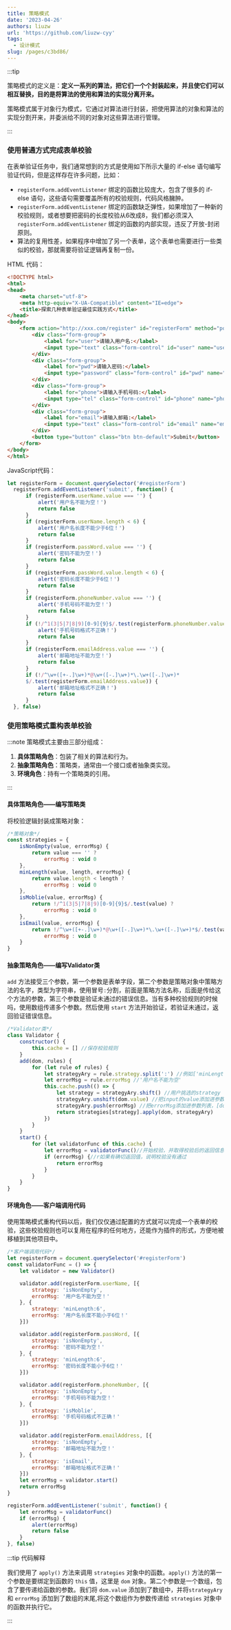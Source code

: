```yaml
---
title: 策略模式
date: '2023-04-26'
authors: liuzw
url: 'https://github.com/liuzw-cyy'
tags:
  - 设计模式
slug: /pages/c3bd86/
---
```


:::tip

策略模式的定义是：**定义一系列的算法，把它们一个个封装起来，并且使它们可以相互替换，目的是将算法的使用和算法的实现分离开来。**

策略模式属于对象行为模式，它通过对算法进行封装，把使用算法的对象和算法的实现分割开来，并委派给不同的对象对这些算法进行管理。

:::

### 使用普通方式完成表单校验

在表单验证任务中，我们通常想到的方式是使用如下所示大量的 if-else 语句编写验证代码，但是这样存在许多问题，比如：
- `registerForm.addEventListener` 绑定的函数比较庞大，包含了很多的 if-else 语句，这些语句需要覆盖所有的校验规则，代码风格臃肿。
- `registerForm.addEventListener` 绑定的函数缺乏弹性，如果增加了一种新的校验规则，或者想要把密码的长度校验从6改成8，我们都必须深入 `registerForm.addEventListener` 绑定的函数的内部实现，违反了开放-封闭原则。
- 算法的复用性差，如果程序中增加了另一个表单，这个表单也需要进行一些类似的校验，那就需要将验证逻辑再复制一份。

HTML 代码：
```html
<!DOCTYPE html>
<html>
<head>
    <meta charset="utf-8">
    <meta http-equiv="X-UA-Compatible" content="IE=edge">
    <title>探索几种表单验证最佳实践方式</title>
</head>
<body>
    <form action="http://xxx.com/register" id="registerForm" method="post">
        <div class="form-group">
            <label for="user">请输入用户名:</label>
            <input type="text" class="form-control" id="user" name="userName">
        </div>
        <div class="form-group">
            <label for="pwd">请输入密码:</label>
            <input type="password" class="form-control" id="pwd" name="passWord">
        </div>
        <div class="form-group">
            <label for="phone">请输入手机号码:</label>
            <input type="tel" class="form-control" id="phone" name="phoneNumber">
        </div>
        <div class="form-group">
            <label for="email">请输入邮箱:</label>
            <input type="text" class="form-control" id="email" name="emailAddress">
        </div>
        <button type="button" class="btn btn-default">Submit</button>
    </form>
</body>
</html>
```

JavaScript代码：
```js
let registerForm = document.querySelector('#registerForm')
  registerForm.addEventListener('submit', function() {
      if (registerForm.userName.value === '') {
          alert('用户名不能为空！')
          return false
      }
      if (registerForm.userName.length < 6) {
          alert('用户名长度不能少于6位！')
          return false
      }
      if (registerForm.passWord.value === '') {
          alert('密码不能为空！')
          return false
      }
      if (registerForm.passWord.value.length < 6) {
          alert('密码长度不能少于6位！')
          return false
      }
      if (registerForm.phoneNumber.value === '') {
          alert('手机号码不能为空！')
          return false
      }
      if (!/^1(3|5|7|8|9)[0-9]{9}$/.test(registerForm.phoneNumber.value)) {
          alert('手机号码格式不正确！')
          return false
      }
      if (registerForm.emailAddress.value === '') {
          alert('邮箱地址不能为空！')
          return false
      }
      if (!/^\w+([+-.]\w+)*@\w+([-.]\w+)*\.\w+([-.]\w+)*
      $/.test(registerForm.emailAddress.value)) {
          alert('邮箱地址格式不正确！')
          return false
      }
  }, false)
```

### 使用策略模式重构表单校验

:::note 策略模式主要由三部分组成：

1. **具体策略角色**：包装了相关的算法和行为。
2. **抽象策略角色**：策略类，通常由一个接口或者抽象类实现。
3. **环境角色**：持有一个策略类的引用。

:::

#### 具体策略角色——编写策略类
将校验逻辑封装成策略对象：

```js
/*策略对象*/
const strategies = {
    isNonEmpty(value, errorMsg) {
        return value === '' ?
            errorMsg : void 0
    },
    minLength(value, length, errorMsg) {
        return value.length < length ?
            errorMsg : void 0
    },
    isMoblie(value, errorMsg) {
        return !/^1(3|5|7|8|9)[0-9]{9}$/.test(value) ?
            errorMsg : void 0
    },
    isEmail(value, errorMsg) {
        return !/^\w+([+-.]\w+)*@\w+([-.]\w+)*\.\w+([-.]\w+)*$/.test(value) ?
            errorMsg : void 0
    }
}
```
#### 抽象策略角色——编写Validator类

`add` 方法接受三个参数，第一个参数是表单字段，第二个参数是策略对象中策略方法的名字，类型为字符串，使用冒号`:`分割，前面是策略方法名称，后面是传给这个方法的参数，第三个参数是验证未通过的错误信息。当有多种校验规则的时候吗，使用数组传递多个参数。然后使用 `start` 方法开始验证，若验证未通过，返回验证错误信息。
```js
/*Validator类*/
class Validator {
    constructor() {
        this.cache = [] //保存校验规则
    }
    add(dom, rules) {
        for (let rule of rules) {
            let strategyAry = rule.strategy.split(':') //例如['minLength',6]
            let errorMsg = rule.errorMsg //'用户名不能为空'
            this.cache.push(() => {
                let strategy = strategyAry.shift() //用户挑选的strategy
                strategyAry.unshift(dom.value) //把input的value添加进参数列表
                strategyAry.push(errorMsg) //把errorMsg添加进参数列表，[dom.value,6,errorMsg]
                return strategies[strategy].apply(dom, strategyAry)
            })
        }
    }
    start() {
        for (let validatorFunc of this.cache) {
            let errorMsg = validatorFunc()//开始校验，并取得校验后的返回信息
            if (errorMsg) {//r如果有确切返回值，说明校验没有通过
                return errorMsg
            }
        }
    }
}
```
#### 环境角色——客户端调用代码

使用策略模式重构代码以后，我们仅仅通过配置的方式就可以完成一个表单的校验，这些校验规则也可以复用在程序的任何地方，还能作为插件的形式，方便地被移植到其他项目中。
```js
/*客户端调用代码*/
let registerForm = document.querySelector('#registerForm')
const validatorFunc = () => {
    let validator = new Validator()

    validator.add(registerForm.userName, [{
        strategy: 'isNonEmpty',
        errorMsg: '用户名不能为空！'
    }, {
        strategy: 'minLength:6',
        errorMsg: '用户名长度不能小于6位！'
    }])

    validator.add(registerForm.passWord, [{
        strategy: 'isNonEmpty',
        errorMsg: '密码不能为空！'
    }, {
        strategy: 'minLength:6',
        errorMsg: '密码长度不能小于6位！'
    }])

    validator.add(registerForm.phoneNumber, [{
        strategy: 'isNonEmpty',
        errorMsg: '手机号码不能为空！'
    }, {
        strategy: 'isMoblie',
        errorMsg: '手机号码格式不正确！'
    }])

    validator.add(registerForm.emailAddress, [{
        strategy: 'isNonEmpty',
        errorMsg: '邮箱地址不能为空！'
    }, {
        strategy: 'isEmail',
        errorMsg: '邮箱地址格式不正确！'
    }])
    let errorMsg = validator.start()
    return errorMsg
}

registerForm.addEventListener('submit', function() {
    let errorMsg = validatorFunc()
    if (errorMsg) {
        alert(errorMsg)
        return false
    }
}, false)
```

:::tip 代码解释

我们使用了 `apply()` 方法来调用 `strategies` 对象中的函数。`apply()` 方法的第一个参数是要绑定到函数的 `this` 值，这里是 `dom` 对象。第二个参数是一个数组，包含了要传递给函数的参数。我们将 `dom.value` 添加到了数组中，并将`strategyAry` 和 `errorMsg` 添加到了数组的末尾,将这个数组作为参数传递给 `strategies` 对象中的函数并执行它。

:::